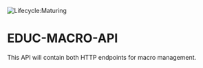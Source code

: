 ![Lifecycle:Maturing](https://img.shields.io/badge/Lifecycle-Maturing-007EC6)
# EDUC-MACRO-API
This API will contain both HTTP endpoints for macro management.
